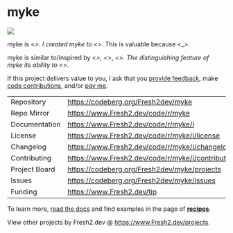 # myke

![](https://img.fresh2.dev/fresh2dev.svg)

myke is <_>. I created myke to <_>. This is valuable because <_>.

myke is similar to/inspired by <_>, <_>, <_>. The distinguishing feature of myke its ability to <_>.

If this project delivers value to you, I ask that you [provide feedback](https://codeberg.org/Fresh2dev/myke/issues), make [code contributions](https://www.Fresh2.dev/code/r/myke/i/contributing), and/or [pay me](https://www.Fresh2.dev/tip).

|               |                           |
| ------------- | ------------------------- |
| Repository    | https://codeberg.org/Fresh2dev/myke              |
| Repo Mirror   | https://www.Fresh2.dev/code/r/myke           |
| Documentation | https://www.Fresh2.dev/code/r/myke/i              |
| License       | https://www.Fresh2.dev/code/r/myke/i/license      |
| Changelog     | https://www.Fresh2.dev/code/r/myke/i/changelog    |
| Contributing  | https://www.Fresh2.dev/code/r/myke/i/contributing |
| Project Board | https://codeberg.org/Fresh2dev/myke/projects     |
| Issues        | https://codeberg.org/Fresh2dev/myke/issues       |
| Funding       | https://www.Fresh2.dev/tip           |

To learn more, [read the docs]() and find examples in the page of [**recipes**](https://www.Fresh2.dev/code/r/myke/i/recipes).

View other projects by Fresh2.dev @ https://www.Fresh2.dev/projects.
